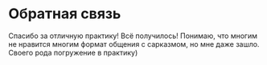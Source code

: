 # Обратная связь 

Спасибо за отличную практику! Всё получилось! 
Понимаю, что многим не нравится многим формат общения с сарказмом, но мне даже зашло. Своего рода погружение в практику)
